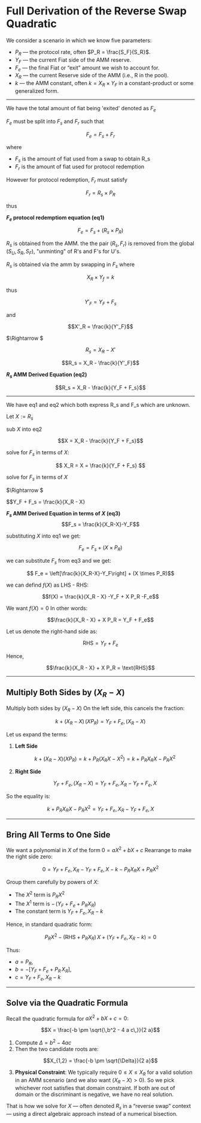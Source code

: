 # Full Derivation of the Reverse Swap Quadratic

We consider a scenario in which we know five parameters:

- $P_R$ — the protocol rate, often $P_R = \frac{S_F}{S_R}$.
- $Y_F$ — the current Fiat side of the AMM reserve.
- $F_e$ — the final Fiat or “exit” amount we wish to account for.
- $X_R$ — the current Reserve side of the AMM (i.e., R in the pool).
- $k$ — the AMM constant, often $k = X_R \times Y_F$ in a constant-product or some generalized form.

---

We have the total amount of fiat being 'exited' denoted as $F_e$ 

$F_e$ must be split into $F_s$ and $F_r$ such that

$$F_e =  F_s + F_r$$

where
- $F_s$ is the amount of fiat used from a swap to obtain R_s
- $F_r$ is the amount of fiat used for protocol redemption

However for protocol redemption, $F_r$ must satisfy 

$$ F_r = R_s \times P_R$$

thus

**$F_e$ protocol redemptiom equation (eq1)**

$$ F_e = F_s + (R_s \times P_R)$$

$R_s$ is obtained from the AMM. the the pair $(R_s,F_r)$ is removed from the global $(S_U,S_R,S_F)$, "unminting" of R's and F's for U's.

$R_s$ is obtained via the amm by swapping in $F_s$ where

$$X_R \times Y_f = k$$

thus

$$Y'_F = Y_F + F_s$$

and

$$X'_R = \frac{k}{Y'_F}$$

$\Rightarrow $

$$R_s = X_R - X'$$

$$R_s = X_R - \frac{k}{Y'_F}$$

**$R_s$ AMM Derived Equation (eq2)**

$$R_s = X_R - \frac{k}{Y_F + F_s}$$

---

We have eq1 and eq2 which both express R_s and F_s which are unknown.

Let $X := R_s$

sub $X$ into eq2

$$X = X_R - \frac{k}{Y_F + F_s}$$

solve for $F_s$ in terms of $X$:

$$ X_R = X = \frac{k}{Y_F + F_s} $$

solve for $F_s$ in terms of $X$

$\Rightarrow $

$$Y_F + F_s = \frac{k}{X_R - X}

**$F_s$ AMM Derived Equation in terms of $X$ (eq3)**
$$F_s = \frac{k}{X_R-X}-Y_F$$

substituting $X$ into eq1 we get:

$$ F_e = F_s + (X \times P_R)$$

we can substitute $F_s$ from eq3 and we get:

$$ F_e = \left[\frac{k}{X_R-X}-Y_F\right] + (X \times P_R)$$

we can defind $f(X)$ as LHS - RHS:

$$f(X) = \frac{k}{X_R - X} -Y_F + X P_R -F_e$$

We want $f(X) = 0$ In other words:

$$\frac{k}{X_R - X} + X P_R = Y_F + F_e$$

Let us denote the right-hand side as:

$$\text{RHS} = Y_F + F_e$$

Hence,

$$\frac{k}{X_R - X} + X P_R = \text{RHS}$$

---

## Multiply Both Sides by $(X_R - X)$

Multiply both sides by $(X_R - X)$ On the left side, this cancels the fraction:

$$k + (X_R - X)\,(X P_R) = Y_F + F_e,(X_R - X)$$

Let us expand the terms:

1. **Left Side**  

   $$k + (X_R - X)(X P_R)= k + P_R(X_R X - X^2)= k + P_R X_R X - P_R X^2$$

2. **Right Side**  

   $$Y_F + F_e,(X_R - X)= Y_F + F_e,X_R - Y_F + F_e,X$$

So the equality is:

$$k + P_R X_R X - P_R X^2= Y_F + F_e,X_R - Y_F + F_e,X$$

---

## Bring All Terms to One Side

We want a polynomial in $X$ of the form $0 = a X^2 + b X + c$ Rearrange to make the right side zero:

$$0 = Y_F + F_e,X_R - Y_F + F_e,X - k - P_R X_R X + P_R X^2$$

Group them carefully by powers of $X$:

- The $X^2$ term is $P_R X^2$
- The $X^1$ term is $-\,(Y_F + F_e + P_R X_R)$
- The constant term is $Y_F + F_e,X_R - k$

Hence, in standard quadratic form:

$$P_R X^2 - \bigl(\text{RHS} + P_R X_R\bigr)\,X + \bigl(Y_F + F_e,X_R - k\bigr) = 0$$

Thus:

- $a = P_R,$
- $b = -\bigl[Y_F + F_e + P_R\,X_R\bigr],$
- $c = Y_F + F_e,X_R - k$

---

## Solve via the Quadratic Formula

Recall the quadratic formula for $a X^2 + b X + c = 0$:

$$X = \frac{-b \pm \sqrt{\,b^2 - 4 a c\,}}{2 a}$$

1. Compute $\Delta = b^2 - 4 a c$
2. Then the two candidate roots are:

$$X_{1,2} = \frac{-b \pm \sqrt{\Delta}}{2 a}$$

3. **Physical Constraint**: We typically require $0 \le X \le X_R$ for a valid solution in an AMM scenario (and we also want $(X_R - X) > 0$). So we pick whichever root satisfies that domain constraint. If both are out of domain or the discriminant is negative, we have no real solution.

That is how we solve for $X$ — often denoted $R_s$ in a “reverse swap” context — using a direct algebraic approach instead of a numerical bisection.

